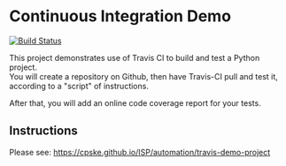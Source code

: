 Continuous Integration Demo
============================
[![Build Status](https://travis-ci.com/ttxking/demo-pyci.svg?branch=master)](https://travis-ci.com/ttxking/demo-pyci)

This project demonstrates use of Travis CI to build and test a Python project.  
You will create a repository on Github, then have Travis-CI pull and test it,
according to a "script" of instructions.

After that, you will add an online code coverage report for your tests.

## Instructions

Please see: https://cpske.github.io/ISP/automation/travis-demo-project

